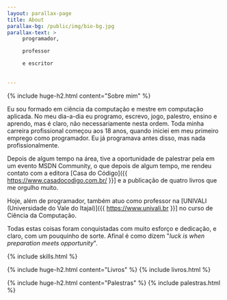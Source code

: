 ```yaml
---
layout: parallax-page
title: About
parallax-bg: /public/img/bio-bg.jpg
parallax-text: >
     programador,

     professor

     e escritor
     
     
---
```


{% include huge-h2.html content="Sobre mim" %} 

Eu sou formado em ciência da computação e mestre em computação aplicada. No meu dia-a-dia eu programo, escrevo, jogo, palestro, ensino e aprendo, mas é claro, não necessariamente nesta ordem.
Toda minha carreira profissional começou aos 18 anos, quando iniciei em meu primeiro emprego como programador. Eu já programava antes disso, mas nada profissionalmente.

Depois de algum tempo na área, tive a oportunidade de palestrar pela em um evento MSDN Community, o que depois de algum tempo, me rendeu contato com a editora [Casa do Código]({{ https://www.casadocodigo.com.br/ }}] e a publicação de quatro livros que me orgulho muito. 

Hoje, além de programador, também atuo como professor na [UNIVALI (Universidade do Vale do Itajaí)]({{ https://www.univali.br }}] no curso de Ciência da Computação.

Todas estas coisas foram conquistadas com muito esforço e dedicação, e claro, com um pouquinho de sorte. Afinal é como dizem "*luck is when preparation meets opportunity*".

{% include skills.html %}

{% include huge-h2.html content="Livros" %} 
{% include livros.html %}

{% include huge-h2.html content="Palestras" %} 
{% include palestras.html %}